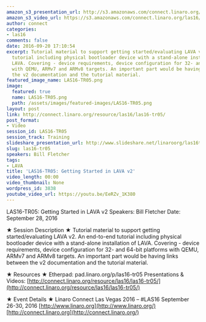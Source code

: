 ```yaml
---
amazon_s3_presentation_url: http://s3.amazonaws.com/connect.linaro.org/las16/Presentations/Wednesday/LAS16-TR05%20-%20Getting%20Started%20in%20LAVA%20V2%20%281%29.pdf
amazon_s3_video_url: https://s3.amazonaws.com/connect.linaro.org/las16/Videos/Wednesday/LAS16-TR05%20Getting%20Started%20in%20LAVA%20v2.mp4
author: connect
categories:
- las16
comments: false
date: 2016-09-20 17:10:54
excerpt: Tutorial material to support getting started/evaluating LAVA v2. An end-to-end
  tutorial including physical bootloader device with a stand-alone installation of
  LAVA. Covering - device requirements, device configuration for 32- and 64-bit platforms
  with QEMU, ARMv7 and ARMv8 targets. An important part would be having links between
  the v2 documentation and the tutorial material.
featured_image_name: LAS16-TR05.png
image:
  featured: true
  name: LAS16-TR05.png
  path: /assets/images/featured-images/LAS16-TR05.png
layout: post
link: http://connect.linaro.org/resource/las16/las16-tr05/
post_format:
- Video
session_id: LAS16-TR05
session_track: Training
slideshare_presentation_url: http://www.slideshare.net/linaroorg/las16tr05-getting-started-in-lava-v2
slug: las16-tr05
speakers: Bill Fletcher
tags:
- LAVA
title: 'LAS16-TR05: Getting Started in LAVA v2'
video_length: 00:00
video_thumbnail: None
wordpress_id: 3838
youtube_video_url: https://youtu.be/EeRZv_1K380
---
```


LAS16-TR05: Getting Started in LAVA v2
Speakers: Bill Fletcher
Date: September 28, 2016

★ Session Description ★
Tutorial material to support getting started/evaluating LAVA v2. An end-to-end tutorial including physical bootloader device with a stand-alone installation of LAVA. Covering - device requirements, device configuration for 32- and 64-bit platforms with QEMU, ARMv7 and ARMv8 targets. An important part would be having links between the v2 documentation and the tutorial material.

★ Resources ★
Etherpad: pad.linaro.org/p/las16-tr05
Presentations & Videos: [http://connect.linaro.org/resource/las16/las16-tr05/](http://connect.linaro.org/resource/las16/las16-tr05/)

★ Event Details ★
Linaro Connect Las Vegas 2016 – #LAS16
September 26-30, 2016
[http://www.linaro.org](http://www.linaro.org/)
[http://connect.linaro.org](http://connect.linaro.org/)